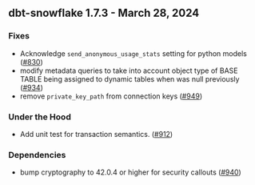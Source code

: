 ## dbt-snowflake 1.7.3 - March 28, 2024

### Fixes

- Acknowledge `send_anonymous_usage_stats` setting for python models ([#830](https://github.com/dbt-labs/dbt-snowflake/issues/830))
- modify metadata queries to take into account object type of BASE TABLE being assigned to dynamic tables when was null previously ([#934](https://github.com/dbt-labs/dbt-snowflake/issues/934))
- remove `private_key_path` from connection keys ([#949](https://github.com/dbt-labs/dbt-snowflake/issues/949))

### Under the Hood

- Add unit test for transaction semantics. ([#912](https://github.com/dbt-labs/dbt-snowflake/issues/912))

### Dependencies

- bump cryptography to 42.0.4 or higher for security callouts ([#940](https://github.com/dbt-labs/dbt-snowflake/pull/940))
